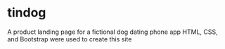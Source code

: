 # tindog
A product landing page for a fictional dog dating phone app
HTML, CSS, and Bootstrap were used to create this site
